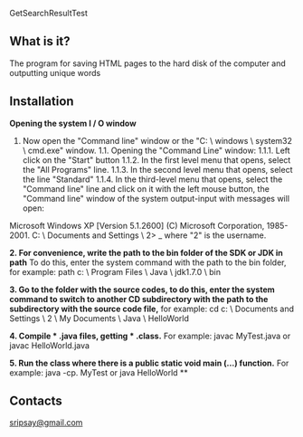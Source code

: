 GetSearchResultTest

What is it?
-----------
The program for saving HTML pages to the hard disk of the computer and outputting unique words


Installation
------------
**Opening the system I / O window**
1. Now open the "Command line" window or the "C: \ windows \ system32 \ cmd.exe" window.
1.1. Opening the "Command Line" window:
1.1.1. Left click on the "Start" button
1.1.2. In the first level menu that opens, select the "All Programs" line.
1.1.3. In the second level menu that opens, select the line "Standard"
1.1.4. In the third-level menu that opens, select the "Command line" line and click on it with the left mouse button, the "Command line" window of the system output-input with messages will open:

Microsoft Windows XP [Version 5.1.2600]
(C) Microsoft Corporation, 1985-2001.
C: \ Documents and Settings \ 2> _
where "2" is the username.


**2. For convenience, write the path to the bin folder of the SDK or JDK in path**
To do this, enter the system command with the path to the bin folder, 
for example:
path c: \ Program Files \ Java \ jdk1.7.0 \ bin



**3. Go to the folder with the source codes, to do this, enter the system command to switch to another CD subdirectory with the path to the subdirectory with the source code file,**
for example:
cd c: \ Documents and Settings \ 2 \ My Documents \ Java \ HelloWorld 


**4. Compile * .java files, getting * .class.** 
For example: javac MyTest.java or javac HelloWorld.java 


**5. Run the class where there is a public static void main (...) function.** 
For example: java -cp. MyTest or java HelloWorld ** 


Contacts
--------
sripsay@gmail.com

